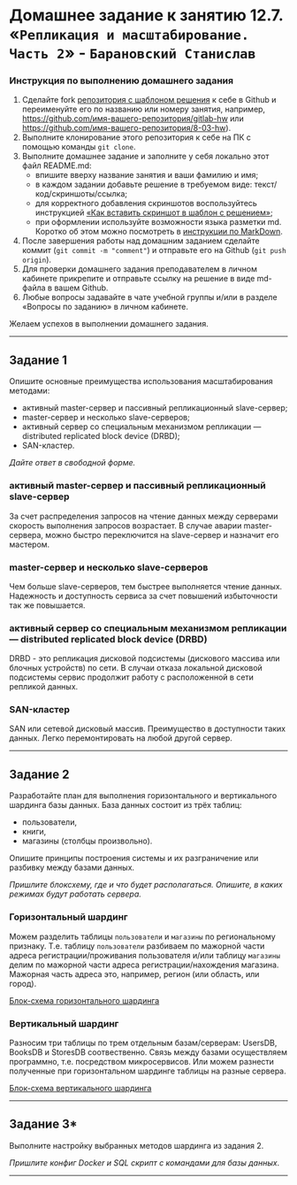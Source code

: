 # Домашнее задание к занятию 12.7. «`Репликация и масштабирование. Часть 2`» - `Барановский Станислав`

### Инструкция по выполнению домашнего задания

1. Сделайте fork [репозитория c шаблоном решения](https://github.com/netology-code/sys-pattern-homework) к себе в Github и переименуйте его по названию или номеру занятия, например, https://github.com/имя-вашего-репозитория/gitlab-hw или https://github.com/имя-вашего-репозитория/8-03-hw).
2. Выполните клонирование этого репозитория к себе на ПК с помощью команды `git clone`.
3. Выполните домашнее задание и заполните у себя локально этот файл README.md:
   - впишите вверху название занятия и ваши фамилию и имя;
   - в каждом задании добавьте решение в требуемом виде: текст/код/скриншоты/ссылка;
   - для корректного добавления скриншотов воспользуйтесь инструкцией [«Как вставить скриншот в шаблон с решением»](https://github.com/netology-code/sys-pattern-homework/blob/main/screen-instruction.md);
   - при оформлении используйте возможности языка разметки md. Коротко об этом можно посмотреть в [инструкции по MarkDown](https://github.com/netology-code/sys-pattern-homework/blob/main/md-instruction.md).
4. После завершения работы над домашним заданием сделайте коммит (`git commit -m "comment"`) и отправьте его на Github (`git push origin`).
5. Для проверки домашнего задания преподавателем в личном кабинете прикрепите и отправьте ссылку на решение в виде md-файла в вашем Github.
6. Любые вопросы задавайте в чате учебной группы и/или в разделе «Вопросы по заданию» в личном кабинете.

Желаем успехов в выполнении домашнего задания.

---

## Задание 1

Опишите основные преимущества использования масштабирования методами:

- активный master-сервер и пассивный репликационный slave-сервер; 
- master-сервер и несколько slave-серверов;
- активный сервер со специальным механизмом репликации — distributed replicated block device (DRBD);
- SAN-кластер.

*Дайте ответ в свободной форме.*

### активный master-сервер и пассивный репликационный slave-сервер
За счет распределения запросов на чтение данных между серверами скорость выполнения запросов возрастает.
В случае аварии master-сервера, можно быстро переключится на slave-сервер и назначит его мастером.

### master-сервер и несколько slave-серверов
Чем больше slave-серверов, тем быстрее выполняется чтение данных.
Надежность и доступность сервиса за счет повышений избыточности так же повышается.

### активный сервер со специальным механизмом репликации — distributed replicated block device (DRBD)
DRBD - это репликация дисковой подсистемы (дискового массива или блочных устройств) по сети. В случаи отказа локальной дисковой подсистемы сервис продолжит работу с расположенной в сети репликой данных. 

### SAN-кластер
SAN или сетевой дисковый массив. Преимущество в доступности таких данных. Легко перемонтировать на любой другой сервер.

---

## Задание 2

Разработайте план для выполнения горизонтального и вертикального шардинга базы данных. База данных состоит из трёх таблиц: 

- пользователи, 
- книги, 
- магазины (столбцы произвольно). 

Опишите принципы построения системы и их разграничение или разбивку между базами данных.

*Пришлите блоксхему, где и что будет располагаться. Опишите, в каких режимах будут работать сервера.* 

### Горизонтальный шардинг

Можем разделить таблицы `пользователи` и `магазины` по региональному признаку. Т.е. таблицу `пользователи` разбиваем по мажорной части адреса регистрации/проживания пользователя и/или таблицу `магазины` делим по мажорной части адреса регистрации/нахождения магазина. Мажорная часть адреса это, например, регион (или область, или город).

[Блок-схема горизонтального шардинга](https://drive.google.com/file/d/19s_kE1PsH7A4n9Cy9k0awTBehvyX2oTv/view?usp=sharing)

### Вертикальный шардинг

Разносим три таблицы по трем отдельным базам/серверам: UsersDB, BooksDB и StoresDB соотвественно. Связь между базами осуществляем программно, т.е. посредством микросервисов.
Или можем разнести полученные при горизонтальном шардинге таблицы на разные сервера.

[Блок-схема вертикального шардинга](https://drive.google.com/file/d/1St8j0m2NlCRBEXuEa1lwuDorL9zb_H3f/view?usp=sharing)

---

## Задание 3*

Выполните настройку выбранных методов шардинга из задания 2.

*Пришлите конфиг Docker и SQL скрипт с командами для базы данных*.

---

